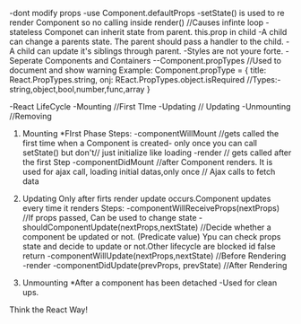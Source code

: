-dont modify props
-use Component.defaultProps
-setState() is used to re render Component so no calling inside render() //Causes infinte loop
-stateless Componet can inherit state from parent. this.prop in child
-A child can change a parents state. The parent should pass a handler to the child.
-A child can update it's siblings through parent.
-Styles are not youre forte.
-Seperate Components and Containers
--Component.propTypes //Used to document and show warning
Example:
Component.propType = {
title: React.PropTypes.string,
onj: REact.PropTypes.object.isRequired
//Types:- string,object,bool,number,func,array
}

-React LifeCycle
-Mounting //First TIme
-Updating // Updating
-Unmounting //Removing

1. Mounting
   \*FIrst Phase
   Steps:
   -componentWillMount //gets called the first time when a Component is created- only once you can call setState() but don't// just initialize like loading
   -render // gets called after the first Step
   -componentDidMount //after Component renders. It is used for ajax call, loading initial datas,only once // Ajax calls to fetch data

2. Updating
   Only after firts render update occurs.Component updates every time it renders
   Steps:
   -componentWillReceiveProps(nextProps) //If props passed, Can be used to change state
   -shouldComponentUpdate(nextProps,nextState) //Decide whether a component be updated or not. (Predicate value) Ypu can check props state and decide to update or not.Other lifecycle are blocked id false return
   -componentWillUpdate(nextProps,nextState) //Before Rendering
   -render
   -componentDidUpdate(prevProps, prevState) //After Rendering

3. Unmounting
   \*After a component has been detached
   -Used for clean ups.

Think the React Way!
